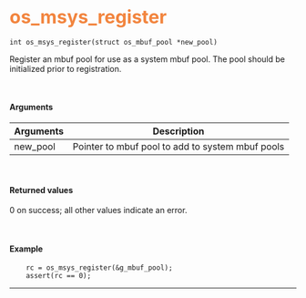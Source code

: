 ## <font color="#F2853F" style="font-size:24pt">os_msys_register</font>

```no-highlight
int os_msys_register(struct os_mbuf_pool *new_pool) 
```

Register an mbuf pool for use as a system mbuf pool. The pool should be initialized prior to registration.

<br>

#### Arguments

| Arguments | Description |
|-----------|-------------|
| new_pool | Pointer to mbuf pool to add to system mbuf pools |

<br>

#### Returned values
0 on success; all other values indicate an error.

<br>

#### Example

```no-highlight
    rc = os_msys_register(&g_mbuf_pool);
    assert(rc == 0);
```

---------------------
